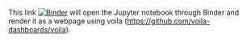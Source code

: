 This link [![Binder](https://mybinder.org/badge_logo.svg)](https://mybinder.org/v2/gh/ncinko/3b1b/HEAD?urlpath=voila%2Frender%2Fwaves_intro.ipynb) will open the Jupyter notebook through Binder and render it as a webpage using voila (https://github.com/voila-dashboards/voila).

